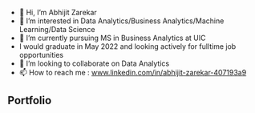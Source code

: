 - 👋 Hi, I’m Abhijit Zarekar
- 👀 I’m interested in Data Analytics/Business Analytics/Machine Learning/Data Science
- 🌱 I’m currently pursuing MS in Business Analytics at UIC
- I would graduate in May 2022 and looking actively for fulltime job opportunities
- 💞️ I’m looking to collaborate on Data Analytics
- 📫 How to reach me : www.linkedin.com/in/abhijit-zarekar-407193a9

<!---
abhijit-z/abhijit-z is a ✨ special ✨ repository because its `README.md` (this file) appears on your GitHub profile.
You can click the Preview link to take a look at your changes.
--->



## Portfolio
